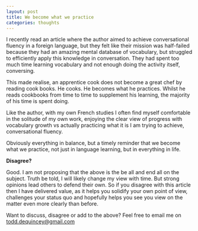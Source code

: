```yaml
---
layout: post
title: We become what we practice
categories: thoughts 
---
```


I recently read an article where the author aimed to achieve conversational fluency in a foreign language, but they felt like their mission was half-failed because they had an amazing mental database of vocabulary, but struggled to efficiently apply this knowledge in conversation. They had spent too much time learning vocabulary and not enough doing the activity itself, conversing.

This made realise, an apprentice cook does not become a great chef by reading cook books. He cooks. He becomes what he practices. Whilst he reads cookbooks from time to time to supplement his learning, the majority of his time is spent doing.

Like the author, with my own French studies I often find myself comfortable in the solitude of my own work, enjoying the clear view of progress with vocabulary growth vs actually practicing what it is I am trying to achieve, conversational fluency.

Obviously everything in balance, but a timely reminder that we become what we practice, not just in language learning, but in everything in life.

<b>Disagree?</b>

Good. I am not proposing that the above is the be all and end all on the subject. Truth be told, I will likely change my view with time. But strong opinions lead others to defend their own. So if you disagree with this article then I have delivered value, as it helps you solidify your own point of view, challenges your status quo and hopefully helps you see you view on the matter even more clearly than before.

Want to discuss, disagree or add to the above? Feel free to email me on todd.dequincey@gmail.com